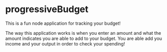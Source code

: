 # progressiveBudget
This is a fun node application for tracking your budget!

The way this application works is when you enter an amount and what the amount indicates you are able to add to your budget. You are able add you income and your output in order to check your spending!

